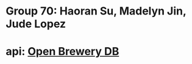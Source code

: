 # Group 70: Haoran Su, Madelyn Jin, Jude Lopez
# api: [Open Brewery DB](https://www.openbrewerydb.org/)
